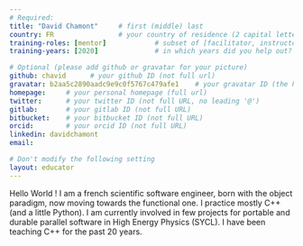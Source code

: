 ```yaml
---
# Required:
title: "David Chamont"     # first (middle) last
country: FR                # your country of residence (2 capital letters, e.g. US, GB, DE)
training-roles: [mentor]            # subset of [facilitator, instructor, mentor], can stay empty ([])
training-years: [2020]              # in which years did you help out? (e.g. [2020, 2019])

# Optional (please add github or gravatar for your picture)
github: chavid      # your github ID (not full url)
gravatar: b2aa5c2890aadc9e9c0f5767c479afe1    # your gravatar ID (the hex hash of your email, something like 123ef...123)
homepage:     # your personal homepage (full url)
twitter:      # your twitter ID (not full URL, no leading '@')
gitlab:       # your gitlab ID (not full URL)
bitbucket:    # your bitbucket ID (not full URL)
orcid:        # your orcid ID (not full URL)
linkedin: davidchamont
email:

# Don't modify the following setting
layout: educator
---
```


<!-- Optional: Write something about yourself below the '- - >'.
You can use Markdown syntax to style this page.
-->

Hello World ! I am a french scientific software engineer, born with the object paradigm, now moving towards the functional one. I practice mostly C++ (and a little Python). I am currently involved in few projects for portable and durable parallel software in High Energy Physics (SYCL). I have been teaching C++ for the past 20 years.
